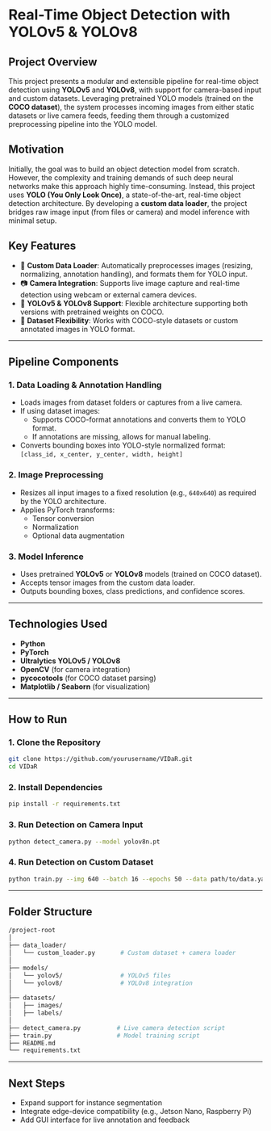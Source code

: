 # **Real-Time Object Detection with YOLOv5 & YOLOv8**

## **Project Overview**

This project presents a modular and extensible pipeline for real-time object detection using **YOLOv5** and **YOLOv8**, with support for camera-based input and custom datasets. Leveraging pretrained YOLO models (trained on the **COCO dataset**), the system processes incoming images from either static datasets or live camera feeds, feeding them through a customized preprocessing pipeline into the YOLO model.

## **Motivation**

Initially, the goal was to build an object detection model from scratch. However, the complexity and training demands of such deep neural networks make this approach highly time-consuming. Instead, this project uses **YOLO (You Only Look Once)**, a state-of-the-art, real-time object detection architecture. By developing a **custom data loader**, the project bridges raw image input (from files or camera) and model inference with minimal setup.

## **Key Features**

- 🔧 **Custom Data Loader**: Automatically preprocesses images (resizing, normalizing, annotation handling), and formats them for YOLO input.
- 📷 **Camera Integration**: Supports live image capture and real-time detection using webcam or external camera devices.
- 🧠 **YOLOv5 & YOLOv8 Support**: Flexible architecture supporting both versions with pretrained weights on COCO.
- 📁 **Dataset Flexibility**: Works with COCO-style datasets or custom annotated images in YOLO format.

---

## **Pipeline Components**

### 1. **Data Loading & Annotation Handling**
- Loads images from dataset folders or captures from a live camera.
- If using dataset images:
  - Supports COCO-format annotations and converts them to YOLO format.
  - If annotations are missing, allows for manual labeling.
- Converts bounding boxes into YOLO-style normalized format:  
  `[class_id, x_center, y_center, width, height]`

### 2. **Image Preprocessing**
- Resizes all input images to a fixed resolution (e.g., `640x640`) as required by the YOLO architecture.
- Applies PyTorch transforms:
  - Tensor conversion
  - Normalization
  - Optional data augmentation

### 3. **Model Inference**
- Uses pretrained **YOLOv5** or **YOLOv8** models (trained on COCO dataset).
- Accepts tensor images from the custom data loader.
- Outputs bounding boxes, class predictions, and confidence scores.

---

## **Technologies Used**

- **Python**
- **PyTorch**
- **Ultralytics YOLOv5 / YOLOv8**
- **OpenCV** (for camera integration)
- **pycocotools** (for COCO dataset parsing)
- **Matplotlib / Seaborn** (for visualization)

---

## **How to Run**

### 1. Clone the Repository
```bash
git clone https://github.com/yourusername/VIDaR.git
cd VIDaR
```

### 2. Install Dependencies
```bash
pip install -r requirements.txt
```

### 3. Run Detection on Camera Input
```bash
python detect_camera.py --model yolov8n.pt
```

### 4. Run Detection on Custom Dataset
```bash
python train.py --img 640 --batch 16 --epochs 50 --data path/to/data.yaml --weights yolov5s.pt
```

---

## **Folder Structure**

```bash
/project-root
│
├── data_loader/
│   └── custom_loader.py       # Custom dataset + camera loader
│
├── models/
│   └── yolov5/                # YOLOv5 files
│   └── yolov8/                # YOLOv8 integration
│
├── datasets/
│   ├── images/
│   ├── labels/
│
├── detect_camera.py          # Live camera detection script
├── train.py                  # Model training script
├── README.md
└── requirements.txt
```

---

## **Next Steps**

- Expand support for instance segmentation
- Integrate edge-device compatibility (e.g., Jetson Nano, Raspberry Pi)
- Add GUI interface for live annotation and feedback
